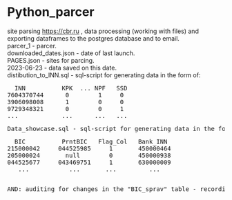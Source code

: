 # Python_parcer
site parsing https://cbr.ru , data processing (working with files) and exporting dataframes to the postgres database and to email.  
parcer_1 - parcer.  
downloaded_dates.json - date of last launch.  
PAGES.json - sites for parcing.  
2023-06-23 - data saved on this date.  
distibution_to_INN.sql - sql-script for generating data in the form of:  
<pre>
  INN          KPK  ... NPF   SSD  
7604370744      0        1     0
3906098008      1        0     0  
9729348321      0        0     1
...            ...      ...   ...  
<pre>
Data_showcase.sql - sql-script for generating data in the form of:  
<pre>
  BIC          PrntBIC   Flag_Col   Bank_INN  
215000042     044525985     1       450000464
205000024       null        0       450000938  
044525677     043469751     1       630000009
   ...           ...       ...         ... 
<pre>  
AND: auditing for changes in the "BIC_sprav" table - recording the date-time, type of change and data (current or forgotten)
